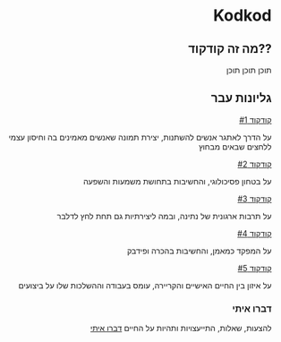 <html dir="rtl" lang="he">
  
# Kodkod
## ??מה זה קודקוד
תוכן תוכן תוכן

## גליונות עבר
[קודקוד #1](https://guides.github.com/features/mastering-markdown/)

על הדרך לאתגר אנשים להשתנות, יצירת תמונה שאנשים מאמינים בה וחיסון עצמי ללחצים שבאים מבחוץ


[קודקוד #2](https://guides.github.com/features/mastering-markdown/)

על בטחון פסיכולוגי, והחשיבות בתחושת משמעות והשפעה


[קודקוד #3](https://guides.github.com/features/mastering-markdown/)

על תרבות ארגונית של נתינה, ובמה ליצירתיות גם תחת לחץ לדלבר


[קודקוד #4](https://guides.github.com/features/mastering-markdown/)

על המפקד כמאמן, והחשיבות בהכרה ופידבק 


[קודקוד #5](https://guides.github.com/features/mastering-markdown/)

על איזון בין החיים האישיים והקריירה, עומס בעבודה וההשלכות שלו על ביצועים


### דברו איתי
להצעות, שאלות, התייעצויות ותהיות על החיים
[דברו איתי](mailto:maywalter1@gmail.com)
